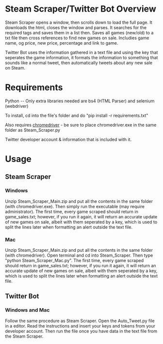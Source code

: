 # Steam Scraper/Twitter Bot Overview
Steam Scraper opens a window, then scrolls down to load the full page. It downloads the html, closes the window and parses. It searches for the required tags and saves them in a list then. Saves all games (new/old) to a txt file then cross references to find new games on sale. Includies game name, og price, new price, percentage and link to game.

Twitter Bot uses the information gathered in a text file and using the key that seperates the game information, it formats the information to something that sounds like
a normal tweet, then automatically tweets about any new sale on Steam.

# Requirements
Python -- Only extra libraries needed are bs4 (HTML Parser) and selenium (webdriver)  
  
To install, cd into the file's folder and do "pip install -r requirements.txt"   
  
Also requires [chromedriver](https://chromedriver.chromium.org/downloads) - be sure to place chromedriver.exe in the same folder as Steam_Scraper.py

Twitter developer account & information that is included with it.

# Usage

## Steam Scraper
### Windows
Unzip Steam_Scraper_Main.zip and put all the contents in the same folder (with chromedriver.exe). Then simply run the executable (may require administrator). The first time, every game scraped should return in game_sales.txt; however, if you run it again, it will return an accurate update of new games on sale, albeit with them seperated by a key, which is used to split the lines later when formatting an alert outside the text file.

### Mac
Unzip Steam_Scraper_Main.zip and put all the contents in the same folder (with chromedriver). Open terminal and cd into Steam_Scraper. Then type "python Steam_Scraper_Mac.py". The first time, every game scraped should return in game_sales.txt; however, if you run it again, it will return an accurate update of new games on sale, albeit with them seperated by a key, which is used to split the lines later when formatting an alert outside the text file.

## Twitter Bot

### Windows and Mac

Follow the same procedure as Steam Scraper. Open the Auto_Tweet.py file in a editor. Read the instructions and insert your keys and tokens from your developer account. Then run the file once you have data in the text file from the Steam Scraper.




